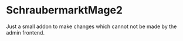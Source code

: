 # SchraubermarktMage2

Just a small addon to make changes which cannot not be made by the admin frontend.

